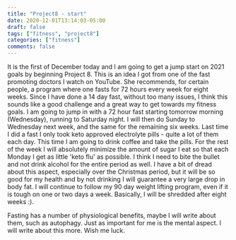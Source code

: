 ```yaml
---
title: "Project8 - start"
date: 2020-12-01T13:14:03-05:00
draft: false
tags: ["fitness", "project8"]
categories: ["fitness"]
comments: false
---
```

It is the first of December today and I am going to get a jump start on 2021 goals by beginning Project 8. This is an idea I got from one of the fast promoting doctors I watch on YouTube. She recommends, for certain people, a program where one fasts for 72 hours every week for eight weeks. Since I have done a 14 day fast, without too many issues, I think this sounds like a good challenge and a great way to get towards my fitness goals. I am going to jump in with a 72 hour fast starting tomorrow morning (Wednesday), running to Saturday night. I will then do Sunday to Wednesday next week, and the same for the remaining six weeks. Last time I did a fast I only took keto approved electrolyte pills - quite a lot of them each day. This time I am going to drink coffee and take the pills. For the rest of the week I will absolutely minimize the amount of sugar I eat so that each Monday I get as little 'keto flu' as possible. I think I need to bite the bullet and not drink alcohol for the entire period as well. I have a bit of dread about this aspect, especially over the Christmas period, but it will be so good for my health and by not drinking I will guarantee a very large drop in body fat. I will continue to follow my 90 day weight lifting program, even if it is tough on one or two days a week. Basically, I will be shredded after eight weeks :).

Fasting has a number of physiological benefits, maybe I will write about them, such as autophagy. Just as important for me is the mental aspect. I will write about this more. Wish me luck.
